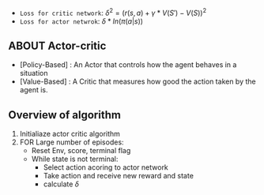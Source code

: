 * `Loss for critic network`: $\delta^2 = (r(s,a) + \gamma*V(S') - V(S))^2$
* `Loss for actor netwrok`: $\delta*ln(\pi(a|s))$ 

## ABOUT Actor-critic

* [Policy-Based] : An Actor that controls how the agent behaves in a situation 
* [Value-Based] : A Critic that measures how good the  action taken by the agent is. 


## Overview of algorithm
1. Initialiaze actor critic algorithm
2. FOR Large number of episodes:
   * Reset Env, score, terminal flag
   * While state is not terminal:
     * Select action acoring to actor network
     * Take action and receive new reward and state
     * calculate $\delta$